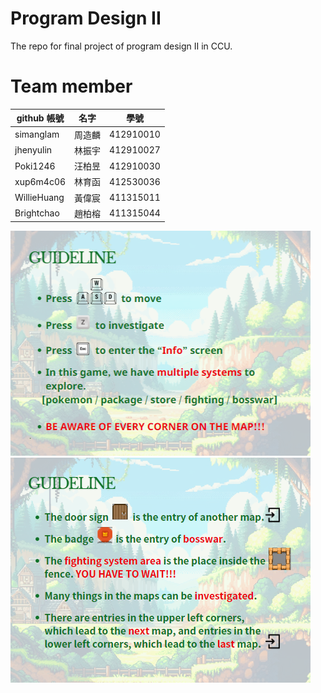 # Program Design II

The repo for final project of program design II in CCU.

# Team member

| github 帳號 | 名字 | 學號 |
| ----- | ----- | ----- |
| simanglam | 周造麟 | 412910010 |
| jhenyulin | 林振宇 | 412910027 | 
| Poki1246 | 汪柏昱 | 412910030 | 
| xup6m4c06 | 林育函 | 412530036 | 
| WillieHuang | 黃偉宸 | 411315011 | 
| Brightchao | 趙柏榕 | 411315044 | 
![image](https://github.com/simanglam/Program_Design_II/blob/map/assets/guideline1.png)
![image](https://github.com/simanglam/Program_Design_II/blob/map/assets/guideline2.png)
